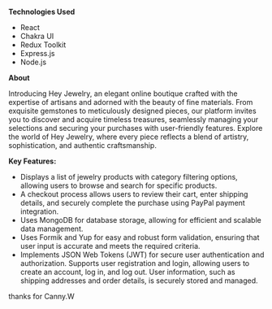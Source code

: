 
**Technologies Used**
-	React
-	Chakra UI
-	Redux Toolkit
-	Express.js
-	Node.js 


**About**<br>

Introducing Hey Jewelry, an elegant online boutique crafted with the expertise of artisans and adorned with the beauty of fine materials. From exquisite gemstones to meticulously designed pieces, our platform invites you to discover and acquire timeless treasures, seamlessly managing your selections and securing your purchases with user-friendly features. Explore the world of Hey Jewelry, where every piece reflects a blend of artistry, sophistication, and authentic craftsmanship.

**Key Features:**
- Displays a list of jewelry products with category filtering options, allowing users to browse and search for specific products.
- A checkout process allows users to review their cart, enter shipping details, and securely complete the purchase using PayPal payment integration.
- Uses MongoDB for database storage, allowing for efficient and scalable data management. 
- Uses Formik and Yup for easy and robust form validation, ensuring that user input is accurate and meets the required criteria.
- Implements JSON Web Tokens (JWT) for secure user authentication and authorization. Supports user registration and login, allowing users to create an account, log in, and log out. User information, such as shipping addresses and order details, is securely stored and managed. 

thanks for Canny.W